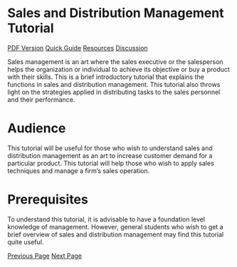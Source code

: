 # Sales and Distribution Management Tutorial
[PDF Version](../sales_and_distribution_management/sales_and_distribution_management_pdf_version.md)
[Quick Guide](../sales_and_distribution_management/sales_and_distribution_management_quick_guide.md)
[Resources](../sales_and_distribution_management/sales_and_distribution_management_useful_resources.md)
[Discussion](../sales_and_distribution_management/sales_and_distribution_management_discussion.md)

Sales management is an art where the sales executive or the salesperson helps the organization or individual to achieve its objective or buy a product with their skills. This is a brief introductory tutorial that explains the functions in sales and distribution management. This tutorial also throws light on the strategies applied in distributing tasks to the sales personnel and their performance.

# Audience
This tutorial will be useful for those who wish to understand sales and distribution management as an art to increase customer demand for a particular product. This tutorial will help those who wish to apply sales techniques and manage a firm’s sales operation.

# Prerequisites
To understand this tutorial, it is advisable to have a foundation level knowledge of management. However, general students who wish to get a brief overview of sales and distribution management may find this tutorial quite useful.


[Previous Page](../sales_and_distribution_management/index.md) [Next Page](../sales_and_distribution_management/sales_and_distribution_management_introduction.md) 
